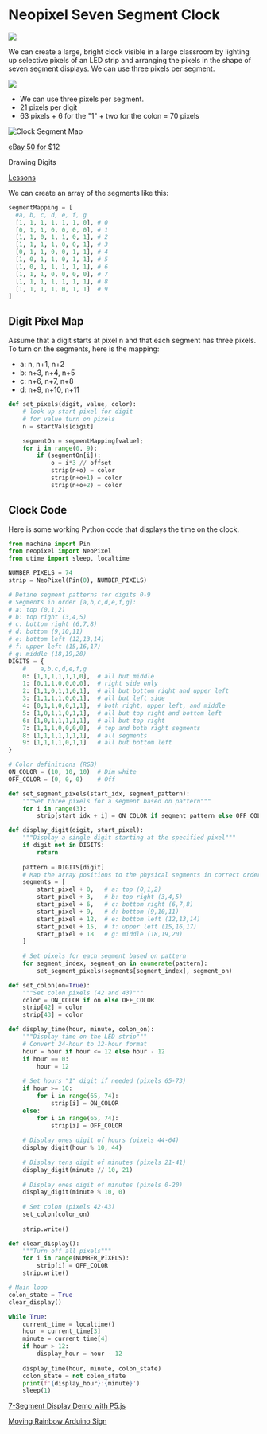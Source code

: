 # Neopixel Seven Segment Clock

![](neopixel-clock.jpg)

We can create a large, bright clock visible in a large classroom by lighting up
selective pixels of an LED strip and arranging the pixels in the shape
of seven segment displays.  We can use three pixels per segment.

![](./seven-segment-display.png)

* We can use three pixels per segment.
* 21 pixels per digit
* 63 pixels + 6 for the "1" + two for the colon = 70 pixels

![Clock Segment Map](./clock-segment-map.png)

[eBay 50 for $12](https://www.ebay.com/itm/165045487983)

Drawing Digits

[Lessons](../../../lessons/screen-drawing/07-drawing-digits.md)

We can create an array of the segments like this:

```py
segmentMapping = [
  #a, b, c, d, e, f, g
  [1, 1, 1, 1, 1, 1, 0], # 0
  [0, 1, 1, 0, 0, 0, 0], # 1
  [1, 1, 0, 1, 1, 0, 1], # 2
  [1, 1, 1, 1, 0, 0, 1], # 3
  [0, 1, 1, 0, 0, 1, 1], # 4
  [1, 0, 1, 1, 0, 1, 1], # 5
  [1, 0, 1, 1, 1, 1, 1], # 6
  [1, 1, 1, 0, 0, 0, 0], # 7
  [1, 1, 1, 1, 1, 1, 1], # 8
  [1, 1, 1, 1, 0, 1, 1]  # 9
]
```

## Digit Pixel Map

Assume that a digit starts at pixel n and
that each segment has three pixels.
To turn on the segments, here is the mapping:

* a: n, n+1, n+2
* b: n+3, n+4, n+5
* c: n+6, n+7, n+8
* d: n+9, n+10, n+11

```python
def set_pixels(digit, value, color):
    # look up start pixel for digit
    # for value turn on pixels
    n = startVals[digit]

    segmentOn = segmentMapping[value];
    for i in range(0, 9):
        if (segmentOn[i]):
            o = i*3 // offset
            strip(n+o) = color
            strip(n+o+1) = color
            strip(n+o+2) = color
```

## Clock Code

Here is some working Python code that displays
the time on the clock.

```python
from machine import Pin
from neopixel import NeoPixel
from utime import sleep, localtime

NUMBER_PIXELS = 74
strip = NeoPixel(Pin(0), NUMBER_PIXELS)

# Define segment patterns for digits 0-9
# Segments in order [a,b,c,d,e,f,g]:
# a: top (0,1,2)
# b: top right (3,4,5)
# c: bottom right (6,7,8)
# d: bottom (9,10,11)
# e: bottom left (12,13,14)
# f: upper left (15,16,17)
# g: middle (18,19,20)
DIGITS = {
    #    a,b,c,d,e,f,g
    0: [1,1,1,1,1,1,0],  # all but middle
    1: [0,1,1,0,0,0,0],  # right side only
    2: [1,1,0,1,1,0,1],  # all but bottom right and upper left
    3: [1,1,1,1,0,0,1],  # all but left side
    4: [0,1,1,0,0,1,1],  # both right, upper left, and middle
    5: [1,0,1,1,0,1,1],  # all but top right and bottom left
    6: [1,0,1,1,1,1,1],  # all but top right
    7: [1,1,1,0,0,0,0],  # top and both right segments
    8: [1,1,1,1,1,1,1],  # all segments
    9: [1,1,1,1,0,1,1]   # all but bottom left
}

# Color definitions (RGB)
ON_COLOR = (10, 10, 10)  # Dim white
OFF_COLOR = (0, 0, 0)    # Off

def set_segment_pixels(start_idx, segment_pattern):
    """Set three pixels for a segment based on pattern"""
    for i in range(3):
        strip[start_idx + i] = ON_COLOR if segment_pattern else OFF_COLOR

def display_digit(digit, start_pixel):
    """Display a single digit starting at the specified pixel"""
    if digit not in DIGITS:
        return
    
    pattern = DIGITS[digit]
    # Map the array positions to the physical segments in correct order
    segments = [
        start_pixel + 0,   # a: top (0,1,2)
        start_pixel + 3,   # b: top right (3,4,5)
        start_pixel + 6,   # c: bottom right (6,7,8)
        start_pixel + 9,   # d: bottom (9,10,11)
        start_pixel + 12,  # e: bottom left (12,13,14)
        start_pixel + 15,  # f: upper left (15,16,17)
        start_pixel + 18   # g: middle (18,19,20)
    ]
    
    # Set pixels for each segment based on pattern
    for segment_index, segment_on in enumerate(pattern):
        set_segment_pixels(segments[segment_index], segment_on)

def set_colon(on=True):
    """Set colon pixels (42 and 43)"""
    color = ON_COLOR if on else OFF_COLOR
    strip[42] = color
    strip[43] = color

def display_time(hour, minute, colon_on):
    """Display time on the LED strip"""
    # Convert 24-hour to 12-hour format
    hour = hour if hour <= 12 else hour - 12
    if hour == 0:
        hour = 12
        
    # Set hours "1" digit if needed (pixels 65-73)
    if hour >= 10:
        for i in range(65, 74):
            strip[i] = ON_COLOR
    else:
        for i in range(65, 74):
            strip[i] = OFF_COLOR
    
    # Display ones digit of hours (pixels 44-64)
    display_digit(hour % 10, 44)
    
    # Display tens digit of minutes (pixels 21-41)
    display_digit(minute // 10, 21)
    
    # Display ones digit of minutes (pixels 0-20)
    display_digit(minute % 10, 0)
    
    # Set colon (pixels 42-43)
    set_colon(colon_on)
    
    strip.write()

def clear_display():
    """Turn off all pixels"""
    for i in range(NUMBER_PIXELS):
        strip[i] = OFF_COLOR
    strip.write()

# Main loop
colon_state = True
clear_display()

while True:
    current_time = localtime()
    hour = current_time[3]
    minute = current_time[4]
    if hour > 12:
        display_hour = hour - 12
    
    display_time(hour, minute, colon_state)
    colon_state = not colon_state
    print(f'{display_hour}:{minute}')
    sleep(1)
  ```

[7-Segment Display Demo with P5.js](https://www.coderdojotc.org/chatgpt-for-teachers/demos/p5/7-segment-display/)

[Moving Rainbow Arduino Sign](https://www.instructables.com/Moving-Rainbow-Arduino-Sign/)

